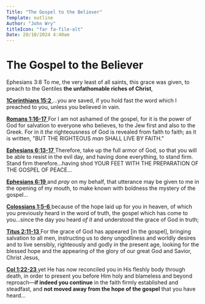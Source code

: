 ```yaml
---
Title: "The Gospel to the Believer"
Template: outline
Author: "John Wry"
titleIcon: "far fa-file-alt"
Date: 28/10/2024 4:40am
---
```


# The Gospel to the Believer

Ephesians 3:8  To me, the very least of all saints, this grace was given, to preach to the Gentiles **the unfathomable riches of Christ**,



[**1Corinthians 15:2** ](verseid:46.15.2) ...you are saved, if you hold fast the word which I preached to you, unless you believed in vain.



[**Romans 1:16-17** ](verseid:45.1.16) For I am not ashamed of the gospel, for it is the power of God for salvation to everyone who believes, to the Jew first and also to the Greek. For in it *the* righteousness of God is revealed from faith to faith; as it is written, "BUT THE RIGHTEOUS *man* SHALL LIVE BY FAITH."



[**Ephesians 6:13-17** ](verseid:49.6.13) Therefore, take up the full armor of God, so that you will be able to resist in the evil day, and having done everything, to stand firm. Stand firm therefore...having shod YOUR FEET WITH THE PREPARATION OF THE GOSPEL OF PEACE...



[**Ephesians 6:19** ](verseid:49.6.19) and *pray* on my behalf, that utterance may be given to me in the opening of my mouth, to make known with boldness the mystery of the gospel...



[**Colossians 1:5-6** ](verseid:51.1.5) because of the hope laid up for you in heaven, of which you previously heard in the word of truth, the gospel which has come to you...since the day you heard *of it* and understood the grace of God in truth;



[**Titus 2:11-13** ](verseid:56.2.11) For the grace of God has appeared [in the gospel], bringing salvation to all men, instructing us to deny ungodliness and worldly desires and to live sensibly, righteously and godly in the present age,  looking for the blessed hope and the appearing of the glory of our great God and Savior, Christ Jesus,



[**Col 1:22-23** ](verseid:51.1.22) yet He has now reconciled you in His fleshly body through death, in order to present you before Him holy and blameless and beyond reproach—**if indeed you continue** in the faith firmly established and steadfast, and **not moved away from the hope of the gospel** that you have heard...
